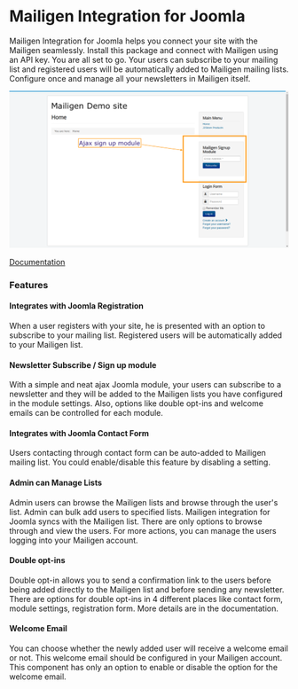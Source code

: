 # Mailigen Integration for Joomla

Mailigen Integration for Joomla helps you connect your site with the Mailigen seamlessly. Install this package and connect with Mailigen using an API key. You are all set to go. Your users can subscribe to your mailing list and registered users will be automatically added to Mailigen mailing lists. Configure once and manage all your newsletters in Mailigen itself. 

<p align="center">
  <img src="https://raw.githubusercontent.com/Mailigen/joomla_pkg/master/docs/demo-screens/2-mailigen-module-demo1.png" width="800" alt="Mailigen module for Joomla">
</p>

[Documentation](https://github.com/Mailigen/joomla_pkg/blob/master/docs/Docs-Mailigen_plugin_for_Joomla.pdf)

### Features

#### Integrates with Joomla Registration
When a user registers with your site, he is presented with an option to subscribe to your mailing list. Registered users will be automatically added to your Mailigen list.

#### Newsletter Subscribe / Sign up module
With a simple and neat ajax Joomla module, your users can subscribe to a newsletter and they will be added to the Mailigen lists you have configured in the module settings. Also, options like double opt-ins and welcome emails can be controlled for each module.

#### Integrates with Joomla Contact Form
Users contacting through contact form can be auto-added to Mailigen mailing list. You could enable/disable this feature by disabling a setting.

#### Admin can Manage Lists
Admin users can browse the Mailigen lists and browse through the user's list. Admin can bulk add users to specified lists. Mailigen integration for Joomla syncs with the Mailigen list. There are only options to browse through and view the users. For more actions, you can manage the users logging into your Mailigen account.

#### Double opt-ins
Double opt-in allows you to send a confirmation link to the users before being added directly to the Mailigen list and before sending any newsletter. There are options for double opt-ins in 4 different places like contact form, module settings, registration form. More details are in the documentation. 

#### Welcome Email
You can choose whether the newly added user will receive a welcome email or not. This welcome email should be configured in your Mailigen account. This component has only an option to enable or disable the option for the welcome email.
